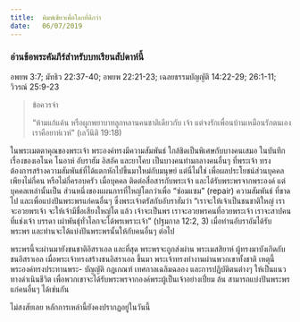 ```yaml
---
title:  พิมพ์เขียวเพื่อโลกที่ดีกว่า
date:   06/07/2019
---
```


### อ่านข้อพระคัมภีร์สำหรับบทเรียนสัปดาห์นี้
อพยพ 3:7; มัทธิว 22:37-40; อพยพ 22:21-23; เฉลยธรรมบัญญัติ 14:22-29; 26:1-11; วิวรณ์ 25:9-23

> <p>ข้อควรจำ</p>
> “ห้ามแก้แค้น หรือผูกพยาบาทลูกหลานคนชาติเดียวกับ เจ้า แต่จงรักเพื่อนบ้านเหมือนรักตนเอง เราคือยาห์เวห์” (เลวีนิติ 19:18)

ในพระเมตตาคุณของพระเจ้า พระองค์ทรงมีความสัมพันธ์ ใกล้ชิดเป็นพิเศษกับบางคนเสมอ ในบันทึกเรื่องของเอโนค โนอาห์ อับราฮัม อิสอัค และยาโคบ เป็นบางคนท่ามกลางคนอื่นๆ ที่พระเจ้า ทรงต้องการสร้างความสัมพันธ์ที่ได้แตกหักไปขึ้นมาใหม่กับมนุษย์ แต่นี่ไม่ใช่ เพื่อผลประโยชน์ส่วนบุคคลเพียงไม่กี่คน หรือไม่กี่ครอบครัว เมื่อบุคคล ติดต่อสื่อสารกับพระเจ้า และได้รับพระพรจากพระองค์ แต่บุคคลเหล่านั้นเป็น ส่วนหนึ่งของแผนการที่ใหญ่โตกว่าเพื่อ “ซ่อมแซม” (repair) ความสัมพันธ์ ที่ขาดไป และเพื่อแบ่งปันพระพรแก่คนอื่นๆ ซึ่งพระเจ้าตรัสกับอับราฮัมว่า “เราจะให้เจ้าเป็นชนชาติใหญ่ เราจะอวยพรเจ้า จะให้เจ้ามีชื่อเสียงใหญ่โต แล้ว เจ้าจะเป็นพร เราจะอวยพรคนที่อวยพระเจ้า เราจะสาปคนที่แช่งเจ้า บรรดา เผ่าพันธุ์ทั่วโลกจะได้พรเพราะเจ้า” (ปฐมกาล 12:2, 3) เมื่อท่านอับราอัมได้รับ พระพร และท่านจะได้แบ่งปันพระพรนั้นให้กับคนอื่นๆ ต่อไป

พระพรนี้จะผ่านมายังชนชาติอิสราเอล และที่สุด พระพรจะถูกส่งผ่าน พระเมสสิยาห์ ผู้ทรงมาบังเกิดกับชนอิสราเอล เมื่อพระเจ้าทรงสร้างชนอิสราเอล ขึ้นมา พระเจ้าทรงทำงานผ่านพวกเขาทั้งชาติ เหตุนี้พระองค์ทรงประทานพระ- บัญญัติ กฎเกณฑ์ เทศกาลเฉลิมฉลอง และการปฏิบัติตนต่างๆ ให้เป็นแนว ทางดำเนินชีวิต เพื่อพวกเขาจะได้รับพระพรจากองค์พระผู้เป็นเจ้าอย่างเปี่ยม ล้น สามารถแบ่งปันพระพรแก่คนอื่นๆ ได้เช่นกัน

ไม่สงสัยเลย หลักการเหล่านี้ยังคงปรากฏอยู่ในวันนี้
